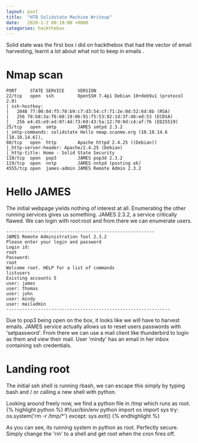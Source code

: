 ```yaml
---
layout: post
title:  "HTB Solidstate Machine Writeup"
date:   2020-1-2 00:10:00 +0000
categories: hackthebox
---
```

Solid state was the first box i did on hackthebox that had the vector of email harvesting, learnt a lot about what not to keep in emails .

# Nmap scan
```
PORT     STATE SERVICE     VERSION
22/tcp   open  ssh         OpenSSH 7.4p1 Debian 10+deb9u1 (protocol 2.0)
| ssh-hostkey: 
|   2048 77:00:84:f5:78:b9:c7:d3:54:cf:71:2e:0d:52:6d:8b (RSA)
|   256 78:b8:3a:f6:60:19:06:91:f5:53:92:1d:3f:48:ed:53 (ECDSA)
|_  256 e4:45:e9:ed:07:4d:73:69:43:5a:12:70:9d:c4:af:76 (ED25519)
25/tcp   open  smtp        JAMES smtpd 2.3.2
|_smtp-commands: solidstate Hello nmap.scanme.org (10.10.14.6 [10.10.14.6]), 
80/tcp   open  http        Apache httpd 2.4.25 ((Debian))
|_http-server-header: Apache/2.4.25 (Debian)
|_http-title: Home - Solid State Security
110/tcp  open  pop3        JAMES pop3d 2.3.2
119/tcp  open  nntp        JAMES nntpd (posting ok)
4555/tcp open  james-admin JAMES Remote Admin 2.3.2
```

# Hello JAMES
The initial webpage yields nothing of interest at all. Enumerating the other running services gives us something. JAMES 2.3.2, a service critically flawed. We can login with root:root and from there we can enumerate users.
```
--------------------------------------------------------
JAMES Remote Administration Tool 2.3.2
Please enter your login and password
Login id:
root
Password:
root
Welcome root. HELP for a list of commands
listusers
Existing accounts 5
user: james
user: thomas
user: john
user: mindy
user: mailadmin
--------------------------------------------------------------
```
Due to pop3 being open on the box, it looks like we will have to harvest emails. JAMES service actually allows us to reset users passwords with 'setpassword'. From there we can use a mail client like thunderbird to login as them and view their mail.
User 'mindy' has an email in her inbox containing ssh credentials.

# Landing root
The initial ssh shell is running rbash, we can escape this simply by typing bash and / or calling a new shell with python.

Looking around freely now, we find a python file in /tmp which runs as root.
{% highlight python %}
#!/usr/bin/env python
import os
import sys
try:
     os.system('rm -r /tmp/*')
except:
     sys.exit()
{% endhighlight %}

As you can see, its running system in python as root. Perfectly secure. Simply change the 'rm' to a shell and get root when the cron fires off.



